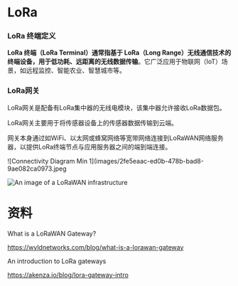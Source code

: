 # LoRa

### LoRa 终端定义

**LoRa 终端（LoRa Terminal）**通常指基于 **LoRa（Long Range）无线通信技术**的终端设备，用于低功耗、远距离的无**线数据传输**。它广泛应用于物联网（IoT）场景，如远程监控、智能农业、智慧城市等。

### LoRa网关

LoRa网关是配备有LoRa集中器的无线电模块，该集中器允许接收LoRa数据包。

LoRa网关主要用于将传感器设备上的传感器数据传输到云端。

网关本身通过如WiFi、以太网或蜂窝网络等宽带网络连接到LoRaWAN网络服务器，以提供LoRa终端节点与应用服务器之间的端到端连接。

![Connectivity Diagram Min 1](images/2fe5eaac-ed0b-478b-bad8-9ae082ca0973.jpeg

![An image of a LoRaWAN infrastructure](images/cN4CBXEZCgPoDUUh1Ag26KCx08.png)

# 资料

What is a LoRaWAN Gateway?

https://wyldnetworks.com/blog/what-is-a-lorawan-gateway

An introduction to LoRa gateways

https://akenza.io/blog/lora-gateway-intro